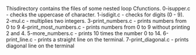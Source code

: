 Thisdirectory contains the files of some nested loop Cfunctions.
0-isupper.c - checks the uppercase of character.
1-isdigit.c - checks for digits (0 - 9).
2-mul.c - multiplies two integers.
3-print_numbers.c - prints numbers from 0 to 9
4-print_most_numbers.c - prints numbers from 0 to 9 without printing 2 and 4.
5-more_numbers.c - prints 10 times the number 0 to 14.
6-print_line.c - prints a straight line on the terminal.
7-print_diagonal.c - prints diagonal line on the terminal
